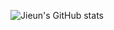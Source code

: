 ![Jieun's GitHub stats](https://github-readme-stats.vercel.app/api?username=Jieun011211&show_icons=true&theme=radical)

